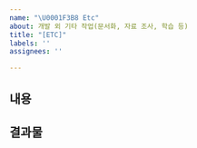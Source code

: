 ```yaml
---
name: "\U0001F3B8 Etc"
about: 개발 외 기타 작업(문서화, 자료 조사, 학습 등)
title: "[ETC]"
labels: ''
assignees: ''

---
```


## 내용

## 결과물
